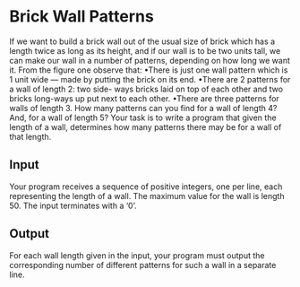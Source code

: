 # Brick Wall Patterns
If we want to build a brick wall out of the usual size of
brick which has a length twice as long as its height, and if
our wall is to be two units tall, we can make our wall in
a number of patterns, depending on how long we want it.
From the figure one observe that:
•There is just one wall pattern which is 1 unit wide —
made by putting the brick on its end.
•There are 2 patterns for a wall of length 2: two side-
ways bricks laid on top of each other and two bricks
long-ways up put next to each other.
•There are three patterns for walls of length 3.
How many patterns can you find for a wall of length 4? And, for a wall of length 5?
Your task is to write a program that given the length of a wall, determines how many patterns there
may be for a wall of that length.
## Input
Your program receives a sequence of positive integers, one per line, each representing the length of a
wall. The maximum value for the wall is length 50. The input terminates with a ‘0’.
## Output
For each wall length given in the input, your program must output the corresponding number of different
patterns for such a wall in a separate line.